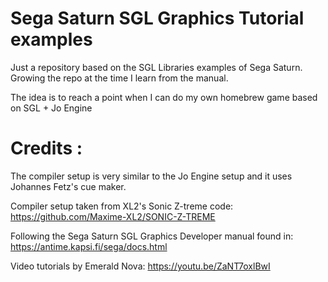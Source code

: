 # Sega Saturn SGL Graphics Tutorial examples

Just a repository based on the SGL Libraries examples of Sega Saturn. Growing the repo at the time I learn from the manual.

The idea is to reach a point when I can do my own homebrew game based on SGL + Jo Engine

# Credits : 
The compiler setup is very similar to the Jo Engine setup and it uses Johannes Fetz's cue maker. 

Compiler setup taken from XL2's Sonic Z-treme code: https://github.com/Maxime-XL2/SONIC-Z-TREME

Following the Sega Saturn SGL Graphics Developer manual found in: https://antime.kapsi.fi/sega/docs.html

Video tutorials by Emerald Nova: https://youtu.be/ZaNT7oxlBwI


